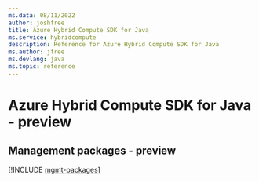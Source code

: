 ```yaml
---
ms.data: 08/11/2022
author: joshfree
title: Azure Hybrid Compute SDK for Java
ms.service: hybridcompute
description: Reference for Azure Hybrid Compute SDK for Java
ms.author: jfree
ms.devlang: java
ms.topic: reference
---
```

# Azure Hybrid Compute SDK for Java - preview

## Management packages - preview
[!INCLUDE [mgmt-packages](hybrid-compute-mgmt-index.md)]